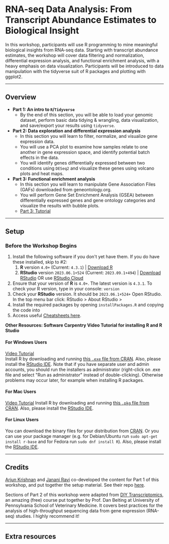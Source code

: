 # RNA-seq Data Analysis: From Transcript Abundance Estimates to Biological Insight

In this workshop, participants will use R programming to mine meaningful biological insights from RNA-seq data. Starting with transcript abundance estimates, the workshop will cover data filtering and normalization, differential expression analysis, and functional enrichment analysis, with a heavy emphasis on data visualization. Participants will be introduced to data manipulation with the tidyverse suit of R packages and plotting with ggplot2.

------------------------------------------------------------------------

## Overview

-   **Part 1: An intro to `R`/`Tidyverse`**
    - By the end of this section, you will be able to load your genomic
dataset, perform basic data tidying & wrangling, data visualization, and
save/export your results using `tidyverse`.
-   **Part 2: Data exploration and differential expression analysis**
    - In this section you will learn to filter, normalize, and visualize gene expression data. 
    - You will use a PCA plot to examine how samples relate to one another in gene expression space, and identify potential batch effects in the data.
    - You will identify genes differentially expressed between two conditions using `DESeq2` and visualize these genes using volcano plots and heat maps.
-   **Part 3: Functional enrichment analysis**
    - In this section you will learn to manipulate Gene Association Files (GAFs) downloaded from geneontology.org.
    - You will perform Gene Set Enrichment Analysis (GSEA) between differentially expressed genes and gene ontology categories and visualize the results with bubble plots.  
    - [Part 3: Tutorial](slepphickey.github.io/RNA-seq_RRM_2023/blob/main/html/part3_functional_enrichment.html)
    
------------------------------------------------------------------------

## Setup

### Before the Workshop Begins

1.  Install the following software if you don't yet have them. If you do
    have these installed, skip to #2:
    1.  **R** version `4.0+` (Current: `4.3.1`) \| [Download
        R](https://www.r-project.org/)
    2.  **RStudio** version `2023.06.1+524` (Current: `2023.09.1+494`) \|
        [Download
        RStudio](https://www.rstudio.com/products/rstudio/download/) OR
        use [RStudio Cloud](https://rstudio.cloud)
2.  Ensure that your version of **R** is `4.0+`. The latest version is
    `4.3.1`. To check your R version, type in your console: `version`
3.  Check your **RStudio** version. It should be `2023.06.1+524+` Open RStudio.
    In the top menu bar click: RStudio \> About RStudio \>
4.  Install the required packages by opening `installPackages.R` and copying the code into 
5.  Access useful [Cheatsheets
    here](https://github.com/jananiravi/cheatsheets).

**Other Resources: Software Carpentry Video Tutorial for installing R
and R Studio**

#### For Windows Users

[Video Tutorial](https://www.youtube.com/watch?v=q0PjTAylwoU) <br>
Install R by downloading and running [this `.exe` file from
CRAN](https://cran.r-project.org/bin/windows/base/release.htm). Also,
please install the [RStudio
IDE](https://www.rstudio.com/products/rstudio/download/#download). Note
that if you have separate user and admin accounts, you should run the
installers as administrator (right-click on .exe file and select "Run as
administrator" instead of double-clicking). Otherwise problems may occur
later, for example when installing R packages.

#### For Mac Users

[Video Tutorial](https://www.youtube.com/watch?v=5-ly3kyxwEg) Install R
by downloading and running [this `.pkg` file from
CRAN](https://cran.r-project.org/bin/macosx/R-latest.pkg). Also, please
install the [RStudio
IDE](https://www.rstudio.com/products/rstudio/download/#download).

#### For Linux Users

You can download the binary files for your distribution from
[CRAN](https://cran.r-project.org/index.html). Or you can use your
package manager (e.g. for Debian/Ubuntu run
`sudo apt-get install r-base` and for Fedora run `sudo dnf install R`).
Also, please install the [RStudio
IDE](https://www.rstudio.com/products/rstudio/download/#download).

------------------------------------------------------------------------

## Credits

[Arjun Krishnan](https://thekrishnanlab.org) and
[Janani Ravi](https://jravilab.github.io) co-developed the content for Part 1 of this workshop, and put together the setup material. See their repo [here](https://github.com/jananiravi/workshop-tidyverse/tree/main/transcriptomics).

Sections of Part 2 of this workshop were adapted from [DIY Transcriptomics](https://diytranscriptomics.com/), an amazing (free) course put together by Prof. Dan Beiting at University of Pennsylvania School of Veterinary Medicine. It covers best practices for the analysis of high-throughput sequencing data from gene expression (RNA-seq) studies. I highly recommend it!

------------------------------------------------------------------------

## Extra resources

